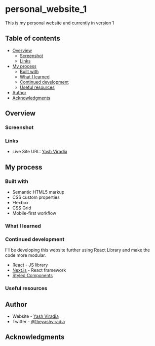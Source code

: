 # personal_website_1

This is my personal website and currently in version 1

## Table of contents
- [Overview](#overview)
  - [Screenshot](#screenshot)
  - [Links](#links)
- [My process](#my-process)
  - [Built with](#built-with)
  - [What I learned](#what-i-learned)
  - [Continued development](#continued-development)
  - [Useful resources](#useful-resources)
- [Author](#author)
- [Acknowledgments](#acknowledgments)

## Overview

### Screenshot

### Links
- Live Site URL: [Yash Viradia](https://yashviradia.github.io/personal_website_1/)

## My process

### Built with

- Semantic HTML5 markup
- CSS custom properties
- Flexbox
- CSS Grid
- Mobile-first workflow

### What I learned

### Continued development
I'll be developing this website further using React Library and make the code more modular.
- [React](https://reactjs.org/) - JS library
- [Next.js](https://nextjs.org/) - React framework
- [Styled Components](https://styled-components.com/)

### Useful resources

## Author

- Website - [Yash Viradia](https://yashviradia.github.io/personal_website_1/)
- Twitter - [@theyashviradia](https://twitter.com/theyashviradia)

## Acknowledgments

